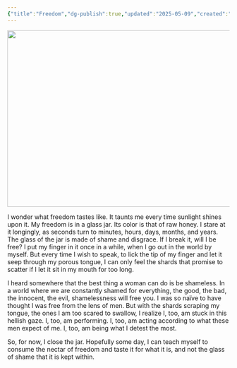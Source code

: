 ```yaml
---
{"title":"Freedom","dg-publish":true,"updated":"2025-05-09","created":"2025-05-09T13:44:35","tags":["freedom","lifestyle","patriarchy","shame","guilt"],"dg-note-icon":"death-and-rebirth","dg-path":"Musings/Freedom.md","permalink":"/musings/freedom/","dgPassFrontmatter":true,"noteIcon":"death-and-rebirth","cover":"https://i.pinimg.com/736x/a9/7f/7a/a97f7a6c94fcc60d9014a8b3c34121dd.jpg"}
---
```


<img width="600" height="400" src="https://i.pinimg.com/736x/a9/7f/7a/a97f7a6c94fcc60d9014a8b3c34121dd.jpg">

I wonder what freedom tastes like. It taunts me every time sunlight shines upon it. My freedom is in a glass jar. Its color is that of raw honey. I stare at it longingly, as seconds turn to minutes, hours, days, months, and years. The glass of the jar is made of shame and disgrace. If I break it, will I be free? I put my finger in it once in a while, when I go out in the world by myself. But every time I wish to speak, to lick the tip of my finger and let it seep through my porous tongue, I can only feel the shards that promise to scatter if I let it sit in my mouth for too long.

I heard somewhere that the best thing a woman can do is be shameless. In a world where we are constantly shamed for everything, the good, the bad, the innocent, the evil, shamelessness will free you. I was so naïve to have thought I was free from the lens of men. But with the shards scraping my tongue, the ones I am too scared to swallow, I realize I, too, am stuck in this hellish gaze. I, too, am performing. I, too, am acting according to what these men expect of me. I, too, am being what I detest the most.

So, for now, I close the jar. Hopefully some day, I can teach myself to consume the nectar of freedom and taste it for what it is, and not the glass of shame that it is kept within.
